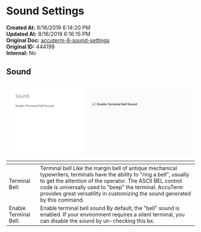 # Sound Settings

**Created At:** 8/16/2019 6:14:20 PM  
**Updated At:** 8/16/2019 6:16:15 PM  
**Original Doc:** [accuterm-8-sound-settings](https://docs.zumasys.com/accuterm/accuterm-8-sound-settings)  
**Original ID:** 444199  
**Internal:** No  




## Sound

![accuterm-8-sound-settings: 1565979284449-1565979284449](./1565979284449-1565979284449.png)


| <!----> | <!----> |
| --- | --- |
| Terminal Bell: | Terminal bell Like the margin bell of antique mechanical typewriters, terminals have the ability to "ring a bell", usually to get the attention of the operator. The ASCII BEL control code is universally used to "beep" the terminal. AccuTerm provides great versatility in customizing the sound generated by this command.   |
| Enable Terminal Bell: | Enable terminal bell sound By default, the "bell" sound is enabled. If your environment requires a silent terminal, you can disable the sound by un-checking this bx.<br> |


